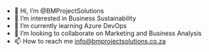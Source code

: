 - 👋 Hi, I’m @BMProjectSolutions
- 👀 I’m interested in Business Sustainability
- 🌱 I’m currently learning Azure DevOps
- 💞️ I’m looking to collaborate on Marketing and Business Analysis
- 📫 How to reach me info@bmprojectsolutions.co.za

<!---
BMProjectSolutions/BMProjectSolutions is a ✨ special ✨ repository because its `README.md` (this file) appears on your GitHub profile.
You can click the Preview link to take a look at your changes.
--->
